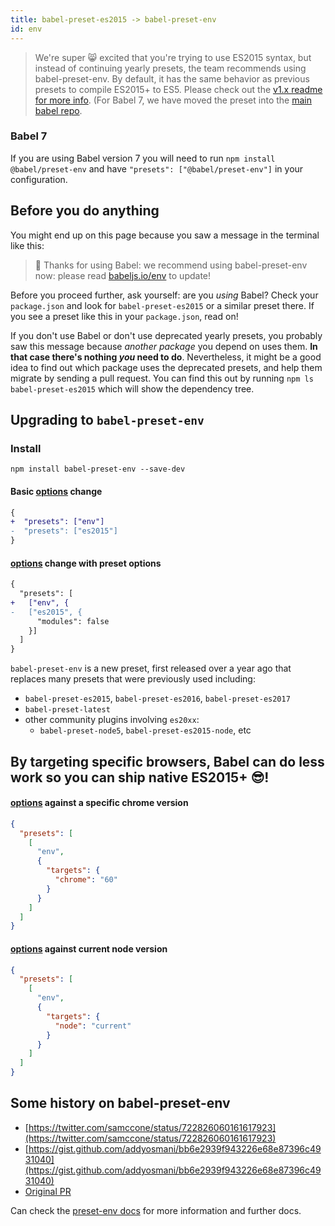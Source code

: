 ```yaml
---
title: babel-preset-es2015 -> babel-preset-env
id: env
---
```


> We're super 😸 excited that you're trying to use ES2015 syntax, but instead of continuing yearly presets, the team recommends using babel-preset-env. By default, it has the same behavior as previous presets to compile ES2015+ to ES5.
> Please check out the [v1.x readme for more info](https://github.com/babel/babel-preset-env/tree/1.x). (For Babel 7, we have moved the preset into the [main babel repo](preset-env.md).

### Babel 7

If you are using Babel version 7 you will need to run `npm install @babel/preset-env` and have `"presets": ["@babel/preset-env"]` in your configuration.

## Before you do anything

You might end up on this page because you saw a message in the terminal like this:

> 🙌 Thanks for using Babel: we recommend using babel-preset-env now: please read [babeljs.io/env](https://babeljs.io/env) to update!

Before you proceed further, ask yourself: are you _using_ Babel? Check your `package.json` and look for `babel-preset-es2015` or a similar preset there. If you see a preset like this in your `package.json`, read on!

If you don't use Babel or don't use deprecated yearly presets, you probably saw this message because _another package_ you depend on uses them. **In that case there's nothing _you_ need to do**. Nevertheless, it might be a good idea to find out which package uses the deprecated presets, and help them migrate by sending a pull request. You can find this out by running `npm ls babel-preset-es2015` which will show the dependency tree.

## Upgrading to `babel-preset-env`

### Install

```shell npm2yarn
npm install babel-preset-env --save-dev
```

#### Basic [options](options.md) change

```diff
{
+  "presets": ["env"]
-  "presets": ["es2015"]
}
```

#### [options](options.md) change with preset options

```diff
{
  "presets": [
+   ["env", {
-   ["es2015", {
      "modules": false
    }]
  ]
}
```

`babel-preset-env` is a new preset, first released over a year ago that replaces many presets that were previously used including:

- `babel-preset-es2015`, `babel-preset-es2016`, `babel-preset-es2017`
- `babel-preset-latest`
- other community plugins involving `es20xx`:
  - `babel-preset-node5`, `babel-preset-es2015-node`, etc

## By targeting specific browsers, Babel can do less work so you can ship native ES2015+ 😎!

#### [options](options.md) against a specific chrome version

```json title="babel.config.json"
{
  "presets": [
    [
      "env",
      {
        "targets": {
          "chrome": "60"
        }
      }
    ]
  ]
}
```

#### [options](options.md) against current node version

```json title="babel.config.json"
{
  "presets": [
    [
      "env",
      {
        "targets": {
          "node": "current"
        }
      }
    ]
  ]
}
```

## Some history on babel-preset-env

- [https://twitter.com/samccone/status/722826060161617923](https://twitter.com/samccone/status/722826060161617923)
- [https://gist.github.com/addyosmani/bb6e2939f943226e68e87396c4931040](https://gist.github.com/addyosmani/bb6e2939f943226e68e87396c4931040)
- [Original PR](https://github.com/babel/babel/pull/3476)

Can check the [preset-env docs](preset-env.md) for more information and further docs.
